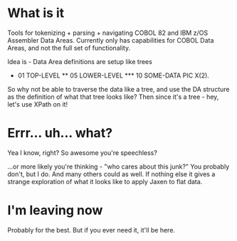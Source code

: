 # What is it

Tools for tokenizing + parsing + navigating COBOL 82 and IBM z/OS Assembler Data Areas.
Currently only has capabilities for COBOL Data Areas, and not the full set of functionality.

Idea is - Data Area definitions are setup like trees

* 01 TOP-LEVEL
** 05 LOWER-LEVEL
*** 10 SOME-DATA      PIC X(2).

So why not be able to traverse the data like a tree, and use the DA structure as the definition of what that tree looks like?
Then since it's a tree - hey, let's use XPath on it!

# Errr... uh... what?

Yea I know, right? So awesome you're speechless?

...or more likely you're thinking - "who cares about this junk?"
You probably don't, but I do.
And many others could as well. If nothing else it gives a strange exploration of what it looks like to apply Jaxen to flat data.

# I'm leaving now

Probably for the best. But if you ever need it, it'll be here.